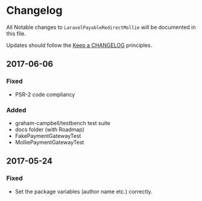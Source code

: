 # Changelog

All Notable changes to `LaravelPayableRedirectMollie` will be documented in this file.

Updates should follow the [Keep a CHANGELOG](http://keepachangelog.com/) principles.

## 2017-06-06

### Fixed
- PSR-2 code compliancy

### Added
- graham-campbell/testbench test suite
- docs folder (with Roadmap)
- FakePaymentGatewayTest
- MolliePaymentGatewayTest

## 2017-05-24

### Fixed
- Set the package variables (author name etc.) correctly.